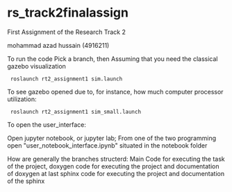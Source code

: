 # rs_track2finalassign

First Assignment of the Research Track 2

 mohammad azad hussain (4916211)

To run the code
Pick a branch, then Assuming that you need the classical gazebo visualization

     roslaunch rt2_assignment1 sim.launch
To see gazebo opened due to, for instance, how much computer processor utilization:

     roslaunch rt2_assignment1 sim_small.launch
To open the user_interface:

Open jupyter notebook, or jupyter lab; From one of the two programming open "user_notebook_interface.ipynb" situated in the notebook folder

How are generally the branches structerd:
Main Code for executing the task of the project, doxygen code for executing the project and documentation of doxygen at last sphinx code for executing the project and documentation of the sphinx
